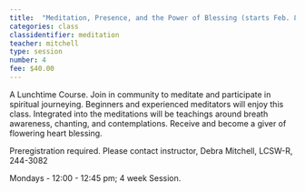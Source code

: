 ```yaml
---
title:  "Meditation, Presence, and the Power of Blessing (starts Feb. 8)"
categories: class
classidentifier: meditation
teacher: mitchell
type: session
number: 4
fee: $40.00
---
```

A Lunchtime Course. Join in community to meditate and participate in spiritual journeying. Beginners and experienced meditators will enjoy this class. Integrated into the meditations will
be teachings around breath awareness, chanting, and contemplations. Receive and
become a giver of flowering heart blessing.

Preregistration required. Please contact instructor, Debra Mitchell, LCSW-R, 244-3082

Mondays - 12:00 - 12:45 pm; 4 week Session.
